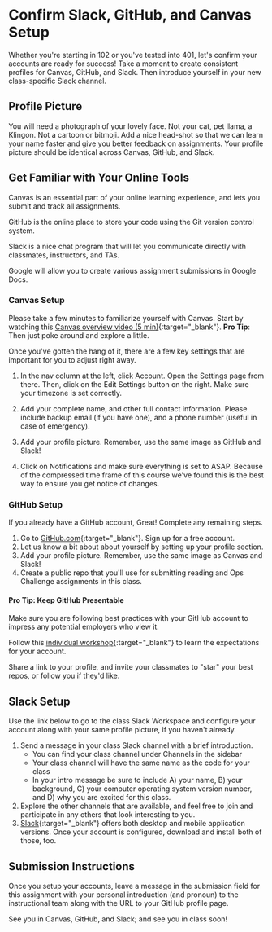 # Confirm Slack, GitHub, and Canvas Setup

Whether you're starting in 102 or you've tested into 401, let's confirm your accounts are ready for success!  Take a moment to create consistent profiles for Canvas, GitHub, and Slack.  Then introduce yourself in your new class-specific Slack channel.  

## Profile Picture

You will need a photograph of your lovely face.  Not your cat, pet llama, a Klingon. Not a cartoon or bitmoji. Add a nice head-shot so that we can learn your name faster and give you better feedback on assignments.  Your profile picture should be identical across Canvas, GitHub, and Slack.

## Get Familiar with Your Online Tools

Canvas is an essential part of your online learning experience, and lets you submit and track all assignments.

GitHub is the online place to store your code using the Git version control system.

Slack is a nice chat program that will let you communicate directly with classmates, instructors, and TAs.  

Google will allow you to create various assignment submissions in Google Docs.

### Canvas Setup

Please take a few minutes to familiarize yourself with Canvas. Start by watching this [Canvas overview video (5 min)](https://youtu.be/bZ_z8f2Q_EI){:target="_blank"}. **Pro Tip**: Then just poke around and explore a little.

Once you've gotten the hang of it, there are a few key settings that are important for you to adjust right away.

1. In the nav column at the left, click Account. Open the Settings page from there. Then, click on the Edit Settings button on the right. Make sure your timezone is set correctly. 

1. Add your complete name, and other full contact information. Please include backup email (if you have one), and a phone number (useful in case of emergency).

1. Add your profile picture.  Remember, use the same image as GitHub and Slack!

1. Click on Notifications and make sure everything is set to ASAP. Because of the compressed time frame of this course we've found this is the best way to ensure you get notice of changes.

### GitHub Setup

If you already have a GitHub account, Great!  Complete any remaining steps.

1. Go to [GitHub.com](github.com){:target="_blank"}.  Sign up for a free account. 
1. Let us know a bit about about yourself by setting up your profile section.
1. Add your profile picture. Remember, use the same image as Canvas and Slack!
1. Create a public repo that you'll use for submitting reading and Ops Challenge assignments in this class.

#### Pro Tip: Keep GitHub Presentable

Make sure you are following best practices with your GitHub account to impress any potential employers who view it. 

Follow this [individual workshop](https://docs.google.com/presentation/d/1WcsrMvSdZe3XyshQ_z_O8A-tPwbUmiBUv_gT8hOPX50/edit#slide=id.g2bbea01bd4_0_233){:target="_blank"} to learn the expectations for your account.

Share a link to your profile, and invite your classmates to "star" your best repos, or follow you if they'd like. 

## Slack Setup

Use the link below to go to the class Slack Workspace and configure your account along with your same profile picture, if you haven't already.

1. Send a message in your class Slack channel with a brief introduction. 
    - You can find your class channel under Channels in the sidebar
    - Your class channel will have the same name as the code for your class
    - In your intro message be sure to include A) your name, B) your background, C) your computer operating system version number, and D) why you are excited for this class. 
1. Explore the other channels that are available, and feel free to join and participate in any others that look interesting to you.
1. [Slack](https://slack.com/){:target="_blank"} offers both desktop and mobile application versions. Once your account is configured, download and install both of those, too. 

## Submission Instructions
Once you setup your accounts, leave a message in the submission field for this assignment with your personal introduction (and pronoun) to the instructional team along with the URL to your GitHub profile page.

See you in Canvas, GitHub, and Slack; and see you in class soon!
